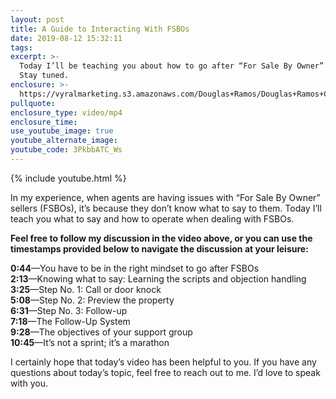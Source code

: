 ```yaml
---
layout: post
title: A Guide to Interacting With FSBOs
date: 2019-08-12 15:32:11
tags:
excerpt: >-
  Today I’ll be teaching you about how to go after “For Sale By Owner” sellers.
  Stay tuned.
enclosure: >-
  https://vyralmarketing.s3.amazonaws.com/Douglas+Ramos/Douglas+Ramos+Century+21+_+A+Guide+to+Interacting+With+FSBOs.mp4
pullquote:
enclosure_type: video/mp4
enclosure_time:
use_youtube_image: true
youtube_alternate_image:
youtube_code: 3PkbbATC_Ws
---
```


{% include youtube.html %}

In my experience, when agents are having issues with “For Sale By Owner” sellers (FSBOs), it’s because they don’t know what to say to them. Today I’ll teach you what to say and how to operate when dealing with FSBOs.

**Feel free to follow my discussion in the video above, or you can use the timestamps provided below to navigate the discussion at your leisure:**

**0:44**—You have to be in the right mindset to go after FSBOs<br>**2:13**—Knowing what to say: Learning the scripts and objection handling<br>**3:25**—Step No. 1: Call or door knock<br>**5:08**—Step No. 2: Preview the property<br>**6:31**—Step No. 3: Follow-up&nbsp;<br>**7:18**—The Follow-Up System<br>**9:28**—The objectives of your support group<br>**10:45**—It’s not a sprint; it’s a marathon

I certainly hope that today’s video has been helpful to you. If you have any questions about today’s topic, feel free to reach out to me. I’d love to speak with you.